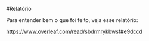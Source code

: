 #Relatório

Para entender bem o que foi feito, veja esse relatório:

https://www.overleaf.com/read/sbdrmrykbwsf#e9dccd
